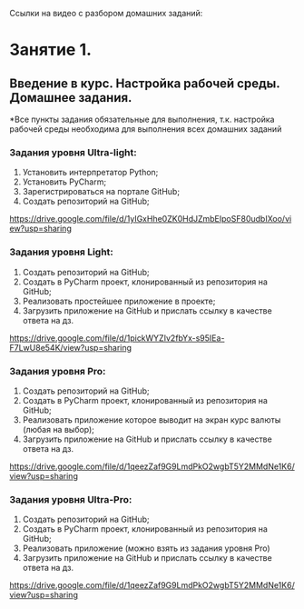 Ссылки на видео с разбором домашних заданий:

# Занятие 1. 
## Введение в курс. Настройка рабочей среды. Домашнее задания.

*Все пункты задания обязательные для выполнения, т.к. настройка рабочей среды необходима для выполнения всех домашних заданий

### Задания уровня Ultra-light:
1. Установить интерпретатор Python;
2. Установить PyCharm;
3. Зарегистрироваться на портале GitHub;
4. Создать репозиторий на GitHub;

https://drive.google.com/file/d/1yIGxHhe0ZK0HdJZmbEIpoSF80udbIXoo/view?usp=sharing

### Задания уровня Light:
1. Создать репозиторий на GitHub;
2. Создать в PyCharm проект, клонированный из репозитория на GitHub;
3.  Реализовать простейшее приложение в проекте;
4. Загрузить приложение на GitHub и прислать ссылку в качестве ответа на дз.

https://drive.google.com/file/d/1pickWYZIv2fbYx-s95IEa-F7LwU8e54K/view?usp=sharing

### Задания уровня Pro:
1. Создать репозиторий на GitHub;
2. Создать в PyCharm проект, клонированный из репозитория на GitHub;
3. Реализовать приложение которое выводит на экран курс валюты (любая на выбор);
4. Загрузить приложение на GitHub и прислать ссылку в качестве ответа на дз.

https://drive.google.com/file/d/1qeezZaf9G9LmdPkO2wgbT5Y2MMdNe1K6/view?usp=sharing


### Задания уровня Ultra-Pro:
1. Создать репозиторий на GitHub;
2. Создать в PyCharm проект, клонированный из репозитория на GitHub;
3. Реализовать приложение (можно взять из задания уровня Pro)
4. Загрузить приложение на GitHub и прислать ссылку в качестве ответа на дз.

https://drive.google.com/file/d/1qeezZaf9G9LmdPkO2wgbT5Y2MMdNe1K6/view?usp=sharing
